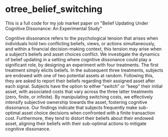# otree_belief_switching

This is a full code for my job market paper on "Belief Updating Under Cognitive Dissonance: An Experimental Study"

Cognitive dissonance refers to the psychological tension that arises when individuals hold two conflicting beliefs, views, or actions simultaneously, and within a financial decision-making context, this tension may arise when a subject’s beliefs and asset choices conflict. We investigate the dynamics of belief updating in a setting where cognitive dissonance could play a significant role, by designing an experiment with four treatments. The first treatment simply elicits beliefs. In the subsequent three treatments, subjects are endowed with one of two potential assets at random. Following this, they are asked to report their beliefs regarding their assigned asset after each signal. Subjects have the option to either “switch” or “keep” their initial asset, with associated costs that vary across the three latter treatments (zero, finite, or infinite). By manipulating switching costs, we effectively intensify subjective ownership towards the asset, fostering cognitive dissonance. Our findings indicate that subjects frequently make sub-optimal asset choice decisions when confronted with a finite transaction cost. Furthermore, they tend to distort their beliefs about their endowed asset, aligning their beliefs with their sub-optimal actions to mitigate cognitive dissonance.


